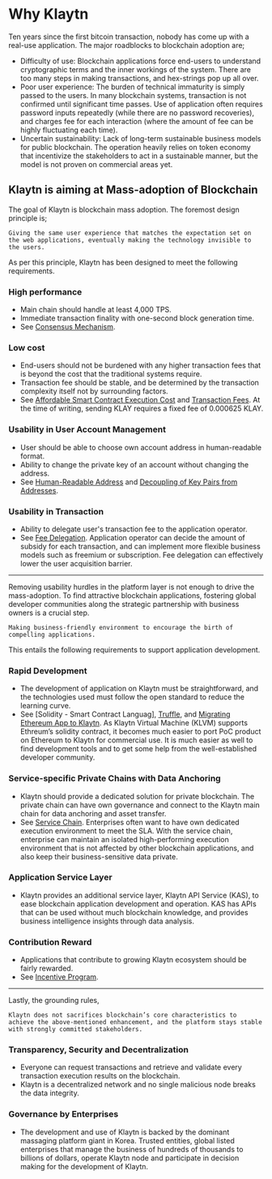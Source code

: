 # Why Klaytn

Ten years since the first bitcoin transaction, nobody has come up with a real-use application. The major roadblocks to blockchain adoption are; 

- Difficulty of use: Blockchain applications force end-users to understand cryptographic terms and the inner workings of the system. There are too many steps in making transactions, and hex-strings pop up all over.
- Poor user experience: The burden of technical immaturity is simply passed to the users. In many blockchain systems, transaction is not confirmed until significant time passes. Use of application often requires password inputs repeatedly (while there are no password recoveries), and charges fee for each interaction (where the amount of fee can be highly fluctuating each time). 
- Uncertain sustainability: Lack of long-term sustainable business models for public blockchain. The operation heavily relies on token economy that incentivize the stakeholders to act in a sustainable manner, but the model is not proven on commercial areas yet.

## Klaytn is aiming at Mass-adoption of Blockchain

The goal of Klaytn is blockchain mass adoption. The foremost design principle is;

```
Giving the same user experience that matches the expectation set on the web applications, eventually making the technology invisible to the users.
```

As per this principle, Klaytn has been designed to meet the following requirements.

### High performance 

- Main chain should handle at least 4,000 TPS. 
- Immediate transaction finality with one-second block generation time.
- See [Consensus Mechanism].

### Low cost 

- End-users should not be burdened with any higher transaction fees that is beyond the cost that the traditional systems require.
- Transaction fee should be stable, and be determined by the transaction complexity itself not by surrounding factors.
- See [Affordable Smart Contract Execution Cost] and [Transaction Fees]. At the time of writing, sending KLAY requires a fixed fee of 0.000625 KLAY. 

### Usability in User Account Management

- User should be able to choose own account address in human-readable format.
- Ability to change the private key of an account without changing the address. 
- See [Human-Readable Address] and [Decoupling of Key Pairs from Addresses].

### Usability in Transaction

- Ability to delegate user's transaction fee to the application operator. 
- See [Fee Delegation]. Application operator can decide the amount of subsidy for each transaction, and can implement more flexible business models such as freemium or subscription. Fee delegation can effectively lower the user acquisition barrier. 

***

Removing usability hurdles in the platform layer is not enough to drive the mass-adoption. To find attractive blockchain applications, fostering global developer communities along the strategic partnership with business owners is a crucial step. 

```
Making business-friendly environment to encourage the birth of compelling applications.
```

This entails the following requirements to support application development. 

### Rapid Development

- The development of application on Klaytn must be straightforward, and the technologies used must follow the open standard to reduce the learning curve.
- See [Solidity - Smart Contract Languag], [Truffle], and [Migrating Ethereum App to Klaytn]. As Klaytn Virtual Machine (KLVM) supports Ethreum’s solidity contract, it becomes much easier to port PoC product on Ethereum to Klaytn for commercial use. It is much easier as well to find development tools and to get some help from the well-established developer community. 

### Service-specific Private Chains with Data Anchoring

- Klaytn should provide a dedicated solution for private blockchain. The private chain can have own governance and connect to the Klaytn main chain for data anchoring and asset transfer. 
- See [Service Chain]. Enterprises often want to have own dedicated execution environment to meet the SLA. With the service chain, enterprise can maintain an isolated high-performing execution environment that is not affected by other blockchain applications, and also keep their business-sensitive data private. 

### Application Service Layer

- Klaytn provides an additional service layer, Klaytn API Service (KAS), to ease blockchain application development and operation. KAS has APIs that can be used without much blockchain knowledge, and provides business intelligence insights through data analysis.    

### Contribution Reward

- Applications that contribute to growing Klaytn ecosystem should be fairly rewarded.
- See [Incentive Program]. 

***

Lastly, the grounding rules, 

```
Klaytn does not sacrifices blockchain’s core characteristics to achieve the above-mentioned enhancement, and the platform stays stable with strongly committed stakeholders.
```

### Transparency, Security and Decentralization

- Everyone can request transactions and retrieve and validate every transaction execution results on the blockchain.
- Klaytn is a decentralized network and no single malicious node breaks the data integrity.

### Governance by Enterprises

- The development and use of Klaytn is backed by the dominant massaging platform giant in Korea. Trusted entities, global listed enterprises that manage the business of hundreds of thousands to billions of dollars, operate Klaytn node and participate in decision making for the development of Klaytn. 



[Decoupling of Key Pairs from Addresses]: design/accounts.md#decoupling-key-pairs-from-addresses
[Multiple Key Pairs and Role-Based Keys]: design/accounts.md#multiple-key-pairs-and-role-based-keys
[Human-Readable Address]: design/accounts.md#human-readable-address-hra
[Consensus Mechanism]: design/consensus-mechanism.md
[Affordable Smart Contract Execution Cost]: design/computation/klaytn-smart-contract.md#affordable-smart-contract-execution-cost
[Transaction Fees]: design/transaction-fees.md
[Fee Delegation]: design/transactions#fee-delegation
[Service Chain]: scaling-solutions.md#service-chain
[Solidity - Smart Contract Language]: ../smart-contract/solidity-smart-contract-language.md
[Truffle]: ../smart-contract/ide-and-tools.md/truffle
[Migrating Ethereum App to Klaytn]: ../bapp/tutorials/migrating-ethereum-app-to-klaytn.md
[Incentive Program]: ../token_economy#incentive-programs





